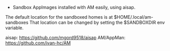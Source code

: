 * Sandbox AppImages installed with AM easily, using aisap.

The default location for the sandboxed homes is at $HOME/.local/am-sandboxes That location can be changed by setting the $SANDBOXDIR env variable.

aisap: https://github.com/mgord9518/aisap
AM/AppMan: https://github.com/ivan-hc/AM
